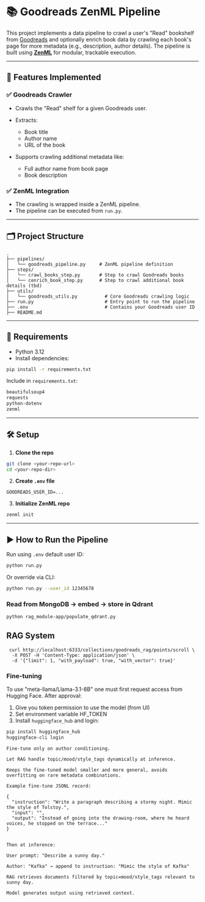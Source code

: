 # 📚 Goodreads ZenML Pipeline

This project implements a data pipeline to crawl a user's "Read" bookshelf from [Goodreads](https://www.goodreads.com) and optionally enrich book data by crawling each book's page for more metadata (e.g., description, author details). The pipeline is built using **[ZenML](https://zenml.io/)** for modular, trackable execution.

---

## 🔧 Features Implemented

### ✅ Goodreads Crawler

* Crawls the "Read" shelf for a given Goodreads user.
* Extracts:

  * Book title
  * Author name
  * URL of the book
* Supports crawling additional metadata like:

  * Full author name from book page
  * Book description

### ✅ ZenML Integration

* The crawling is wrapped inside a ZenML pipeline.
* The pipeline can be executed from `run.py`.

---

## 🗂️ Project Structure

```
.
├── pipelines/
│   └── goodreads_pipeline.py     # ZenML pipeline definition
├── steps/
│   └── crawl_books_step.py       # Step to crawl Goodreads books
│   └── cenrich_book_step.py      # Step to crawl additional book details (tbd)
├── utils/
│   └── goodreads_utils.py          # Core Goodreads crawling logic
├── run.py                          # Entry point to run the pipeline
├── .env                            # Contains your Goodreads user ID
├── README.md
```

---

## 🔑 Requirements

* Python 3.12
* Install dependencies:

```bash
pip install -r requirements.txt
```

Include in `requirements.txt`:

```txt
beautifulsoup4
requests
python-dotenv
zenml
```

---

## 🛠️ Setup

1. **Clone the repo**

```bash
git clone <your-repo-url>
cd <your-repo-dir>
```

2. **Create `.env` file**

```
GOODREADS_USER_ID=...
```

3. **Initialize ZenML repo**

```bash
zenml init
```

---

## ▶️ How to Run the Pipeline

Run using `.env` default user ID:

```bash
python run.py
```

Or override via CLI:

```bash
python run.py --user_id 12345678
```
### Read from MongoDB -> embed -> store in Qdrant

```bash 
python rag_module-app/populate_qdrant.py
```

## RAG System

```
 curl http://localhost:6333/collections/goodreads_rag/points/scroll \
  -X POST -H 'Content-Type: application/json' \
  -d '{"limit": 1, "with_payload": true, "with_vector": true}'
```

### Fine-tuning
To use "meta-llama/Llama-3.1-8B" one must first request access from Hugging Face. 
After approval:
1. Give you token permission to use the model (from UI)
2. Set environment variable HF_TOKEN
3. Install `huggingface_hub` and login:
```bash
pip install huggingface_hub
huggingface-cli login
```

```
Fine-tune only on author conditioning.

Let RAG handle topic/mood/style_tags dynamically at inference.

Keeps the fine-tuned model smaller and more general, avoids overfitting on rare metadata combinations.

Example fine-tune JSONL record:

{
  "instruction": "Write a paragraph describing a stormy night. Mimic the style of Tolstoy.",
  "input": "",
  "output": "Instead of going into the drawing-room, where he heard voices, he stopped on the terrace..."
}


Then at inference:

User prompt: "Describe a sunny day."

Author: "Kafka" → append to instruction: "Mimic the style of Kafka"

RAG retrieves documents filtered by topic=mood/style_tags relevant to sunny day.

Model generates output using retrieved context.
```